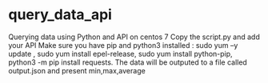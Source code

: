 # query_data_api
Querying data using Python and API on centos 7
Copy the script.py and add your API 
Make sure you have pip and python3 installed : sudo yum –y update , sudo yum install epel-release, sudo yum install python-pip, python3 -m pip install requests. 
The data will be outputed to a file called output.json and present min,max,average
